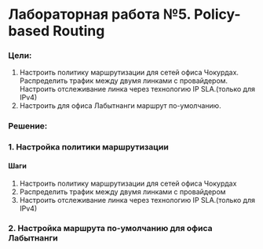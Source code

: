 # Лабораторная работа №5. Policy-based Routing
### Цели:
1. Настроить политику маршрутизации для сетей офиса Чокурдах. Распределить трафик между двумя линками с провайдером. Настроить отслеживание линка через технологию IP SLA.(только для IPv4)
2. Настроить для офиса Лабытнанги маршрут по-умолчанию.


### Решение:
### 1. Настройка политики маршрутизации
#### Шаги
1. Настроить политику маршрутизации для сетей офиса Чокурдах
2. Распределить трафик между двумя линками с провайдером
3. Настроить отслеживание линка через технологию IP SLA.(только для IPv4)



### 2. Настройка маршрута по-умолчанию для офиса Лабытнанги 


